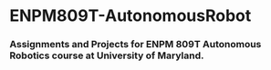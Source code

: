 # ENPM809T-AutonomousRobot

### Assignments and Projects for ENPM 809T Autonomous Robotics course at University of Maryland.
